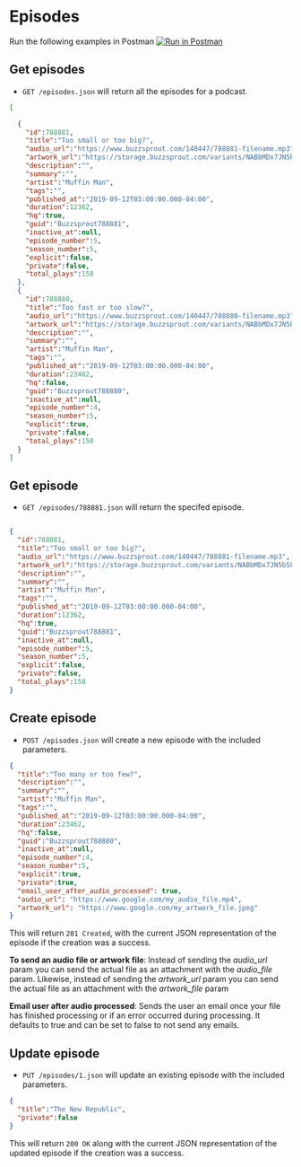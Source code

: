 Episodes
========
Run the following examples in Postman [![Run in Postman](https://run.pstmn.io/button.svg)](https://app.getpostman.com/run-collection/6eae6ad6bc679e8ad112)

Get episodes
------------

* `GET /episodes.json` will return all the episodes for a podcast.

```json
[

  {
    "id":788881,
    "title":"Too small or too big?",
    "audio_url":"https://www.buzzsprout.com/140447/788881-filename.mp3",
    "artwork_url":"https://storage.buzzsprout.com/variants/NABbMDx7JN5bSLzLPXyj67jA/8d66eb17bb7d02ca4856ab443a78f2148cafbb129f58a3c81282007c6fe24ff2",
    "description":"",
    "summary":"",
    "artist":"Muffin Man",
    "tags":"",
    "published_at":"2019-09-12T03:00:00.000-04:00",
    "duration":12362,
    "hq":true,
    "guid":"Buzzsprout788881",
    "inactive_at":null,
    "episode_number":5,
    "season_number":5,
    "explicit":false,
    "private":false,
    "total_plays":150
  },
  {
    "id":788880,
    "title":"Too fast or too slow?",
    "audio_url":"https://www.buzzsprout.com/140447/788880-filename.mp3",
    "artwork_url":"https://storage.buzzsprout.com/variants/NABbMDx7JN5bSLzLPXyj67jA/8d66eb17bb7d02ca4856ab443a78f2148cafbb129f58a3c81282007c6fe24ff2",
    "description":"",
    "summary":"",
    "artist":"Muffin Man",
    "tags":"",
    "published_at":"2019-09-12T03:00:00.000-04:00",
    "duration":23462,
    "hq":false,
    "guid":"Buzzsprout788880",
    "inactive_at":null,
    "episode_number":4,
    "season_number":5,
    "explicit":true,
    "private":false,
    "total_plays":150
  }
]
```

Get episode
------------

* `GET /episodes/788881.json` will return the specifed episode.

```json

{
  "id":788881,
  "title":"Too small or too big?",
  "audio_url":"https://www.buzzsprout.com/140447/788881-filename.mp3",
  "artwork_url":"https://storage.buzzsprout.com/variants/NABbMDx7JN5bSLzLPXyj67jA/8d66eb17bb7d02ca4856ab443a78f2148cafbb129f58a3c81282007c6fe24ff2",
  "description":"",
  "summary":"",
  "artist":"Muffin Man",
  "tags":"",
  "published_at":"2019-09-12T03:00:00.000-04:00",
  "duration":12362,
  "hq":true,
  "guid":"Buzzsprout788881",
  "inactive_at":null,
  "episode_number":5,
  "season_number":5,
  "explicit":false,
  "private":false,
  "total_plays":150
}
```


Create episode
-------------
* `POST /episodes.json` will create a new episode with the included parameters.

```json
{
  "title":"Too many or too few?",
  "description":"",
  "summary":"",
  "artist":"Muffin Man",
  "tags":"",
  "published_at":"2019-09-12T03:00:00.000-04:00",
  "duration":23462,
  "hq":false,
  "guid":"Buzzsprout788880",
  "inactive_at":null,
  "episode_number":4,
  "season_number":5,
  "explicit":true,
  "private":true,
  "email_user_after_audio_processed": true,
  "audio_url": "https://www.google.com/my_audio_file.mp4",
  "artwork_url": "https://www.google.com/my_artwork_file.jpeg"
}
```

This will return `201 Created`,  with the current JSON representation of the episode if the creation was a success.

**To send an audio file or artwork file**:  Instead of sending the *audio_url* param you can send the actual file as an attachment with the *audio_file* param. Likewise, instead of sending the *artwork_url* param you can send the actual file as an attachment with the *artwork_file* param

**Email user after audio processed**: Sends the user an email once your file has finished processing or if an error occurred during processing. It defaults to true and can be set to false to not send any emails.


Update episode
-------------
* `PUT /episodes/1.json` will update an existing episode with the included parameters.

```json
{
  "title":"The New Republic",
  "private":false
}
```

This will return `200 OK` along with the current JSON representation of the updated episode if the creation was a success.
